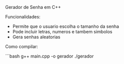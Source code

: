 Gerador de Senha em C++

Funcionalidades:

- Permite que o usuario escolha o tamanho da senha
- Pode incluir letras, numeros e tambem simbolos
- Gera senhas aleatorias

Como compilar:

´´´bash
g++ main.cpp -o gerador
./gerador